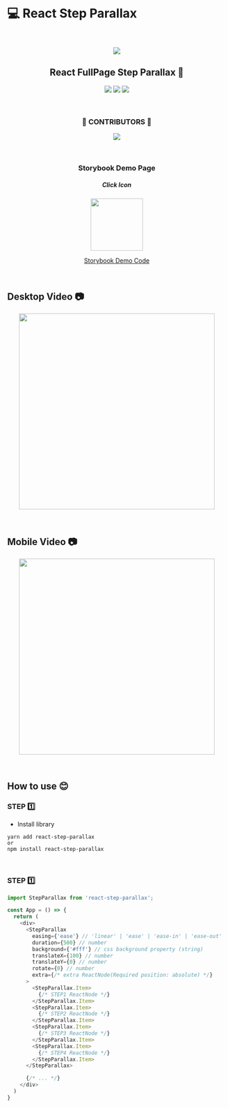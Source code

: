 # 💻 React Step Parallax

<br />

<p align="center">
  <a href="https://www.npmjs.com/package/react-step-parallax" target="_blank">
    <img src="https://github.com/ssi02014/react-step-parallax/assets/64779472/5b8ba080-e1c6-43e3-86a4-58165dc2a3b3" />
  </a>
</p>

<h2 align="center">React FullPage Step Parallax 🚀 </h2> 

<p align="center">
  <a href="https://www.npmjs.com/package/react-step-parallax" target="_blank">
  <img src="https://img.shields.io/npm/v/react-step-parallax.svg"></a>
  <a href="https://www.npmjs.com/package/react-step-parallax" target="_blank">
  <img src="https://img.shields.io/npm/dt/react-step-parallax.svg"></a>
  <img src="https://hits.seeyoufarm.com/api/count/incr/badge.svg?url=https%3A%2F%2Fgithub.com%2Fssi02014%2Freact-step-parallax&count_bg=%2379C83D&title_bg=%23555555&icon=&icon_color=%23E7E7E7&title=hits&edge_flat=false">
</p>

<br />

<h3 align="center">🌟 CONTRIBUTORS 🌟</h3>
<p align="center">
  <a href="https://github.com/ssi02014/react-step-parallax/graphs/contributors">
    <img src="https://contrib.rocks/image?repo=ssi02014/react-step-parallax">
  </a>
</p>

<br />

<h3 align="center">Storybook Demo Page</h3>
<h5 align="center">Click Icon</h5>
<p align="center">
  <a href="https://ssi02014.github.io/react-step-parallax">
    <img src="https://user-images.githubusercontent.com/64779472/220122236-c90ae4a5-8271-41df-b150-230b97991d41.png" width="120">
  </a>
</p>
<p align="center">
  <a href="https://github.com/ssi02014/react-step-parallax/blob/master/src/stories/components/StepParallax.stories.tsx">Storybook Demo Code</a>
</p>

<br />

## Desktop Video 📷
<p align='center'>
  <img width="450" src="https://github.com/ssi02014/react-step-parallax/assets/64779472/91268e36-09b4-4e75-9f1a-386474909fac">
</p>

<br />

## Mobile Video 📷
<p align='center'>
  <img width="450" src="https://github.com/ssi02014/react-step-parallax/assets/64779472/1628f06e-a3f8-4068-9497-cfe61112c8d0">
</p>

<br />

## How to use 😊
### STEP 1️⃣
- Install library
```
yarn add react-step-parallax
or
npm install react-step-parallax
```

<br />

### STEP 1️⃣
```js
import StepParallax from 'react-step-parallax';

const App = () => {
  return (
    <div>
      <StepParallax
        easing={'ease'} // 'linear' | 'ease' | 'ease-in' | 'ease-out' | 'ease-in-out'
        duration={500} // number
        background={'#fff'} // css background property (string)
        translateX={100} // number
        translateY={0} // number
        rotate={0} // number
        extra={/* extra ReactNode(Required position: absolute) */}
      >
        <StepParallax.Item>
          {/* STEP1 ReactNode */}
        </StepParallax.Item>
        <StepParallax.Item>
          {/* STEP2 ReactNode */}
        </StepParallax.Item>
        <StepParallax.Item>
          {/* STEP3 ReactNode */}
        </StepParallax.Item>
        <StepParallax.Item>
          {/* STEP4 ReactNode */}
        </StepParallax.Item>
      </StepParallax>

      {/* ... */}
    </div>
  )
}
```

<br />